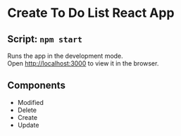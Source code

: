 # Create To Do List React App

## Script: `npm start`

Runs the app in the development mode.\
Open [http://localhost:3000](http://localhost:3000) to view it in the browser.

## Components

- Modified 
- Delete
- Create
- Update



